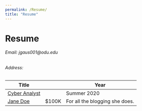 ```yaml
---
permalink: /Resume/
title: "Resume"
---
```

<h1> Resume </h1>
<h6> Email: jgaus001@odu.edu </h6>
<h6> Address: </h6>


<table>
  <thead>
    <tr>
      <th>Title</th>
      <th>&nbsp;</th>
      <th>Year</th>
    </tr>
  </thead>
  <tbody>
    <tr>
      <td><a href="#">Cyber Analyst</a></td>
      <td></td>
      <td>Summer 2020</td>
    </tr>
    <tr>
      <td><a href="#">Jane Doe</a></td>
      <td>$100K</td>
      <td>For all the blogging she does.</td>
    </tr>
  </tbody>
</table>
